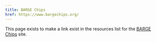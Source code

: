 ```yaml
---
title: BARGE Chips
href: https://www.bargechips.org/
---
```

This page exists to make a link exist
in the resources list for the
[BARGE Chips](https://www.bargechips.org/) site.
